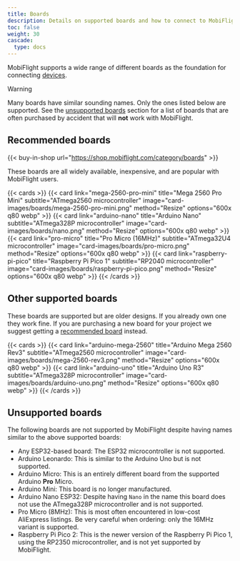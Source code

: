 ```yaml
---
title: Boards
description: Details on supported boards and how to connect to MobiFlight
toc: false
weight: 30
cascade:
  type: docs
---
```


MobiFlight supports a wide range of different boards as the foundation for connecting [devices](../devices/).

> [!WARNING]
> Many boards have similar sounding names. Only the ones listed below are supported. See the
> [unsupported boards](#unsupported-boards) section for a list of boards that are often purchased by accident
> that will **not** work with MobiFlight.

## Recommended boards

{{< buy-in-shop url="https://shop.mobiflight.com/category/boards" >}}

These boards are all widely available, inexpensive, and are popular with MobiFlight users.

{{< cards >}}
{{< card link="mega-2560-pro-mini" title="Mega 2560 Pro Mini" subtitle="ATmega2560 microcontroller" image="card-images/boards/mega-2560-pro-mini.png" method="Resize" options="600x q80 webp" >}}
{{< card link="arduino-nano" title="Arduino Nano" subtitle="ATmega328P microcontroller" image="card-images/boards/nano.png" method="Resize" options="600x q80 webp" >}}
{{< card link="pro-micro" title="Pro Micro (16MHz)" subtitle="ATmega32U4 microcontroller" image="card-images/boards/pro-micro.png" method="Resize" options="600x q80 webp" >}}
{{< card link="raspberry-pi-pico" title="Raspberry Pi Pico 1" subtitle="RP2040 microcontroller" image="card-images/boards/raspberry-pi-pico.png" method="Resize" options="600x q80 webp" >}}
{{< /cards >}}

## Other supported boards

These boards are supported but are older designs. If you already own one they work fine. If you are
purchasing a new board for your project we suggest getting a [recommended board](#recommended-boards) instead.

{{< cards >}}
{{< card link="arduino-mega-2560" title="Arduino Mega 2560 Rev3" subtitle="ATmega2560 microcontroller" image="card-images/boards/mega-2560-rev3.png" method="Resize" options="600x q80 webp" >}}
{{< card link="arduino-uno" title="Arduino Uno R3" subtitle="ATmega328P microcontroller" image="card-images/boards/arduino-uno.png" method="Resize" options="600x q80 webp" >}}
{{< /cards >}}

## Unsupported boards

The following boards are not supported by MobiFlight despite having names similar to the above supported boards:

- Any ESP32-based board: The ESP32 microcontroller is not supported.
- Arduino Leonardo: This is similar to the Arduino Uno but is not supported.
- Arduino Micro: This is an entirely different board from the supported Arduino **Pro** Micro.
- Arduino Mini: This board is no longer manufactured.
- Arduino Nano ESP32: Despite having `Nano` in the name this board does not use the ATmega328P microcontroller and is not supported.
- Pro Micro (8MHz): This is most often encountered in low-cost AliExpress listings. Be very careful when ordering: only the 16MHz variant is supported.
- Raspberry Pi Pico 2: This is the newer version of the Raspberry Pi Pico 1, using the RP2350 microcontroller, and is not yet supported by MobiFlight.
